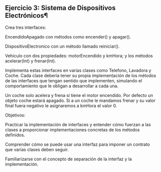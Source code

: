 ## Ejercicio 3: Sistema de Dispositivos Electrónicos¶
Crea tres interfaces:

EncendidoApagado con métodos como encender() y apagar().

DispositivoElectronico con un método llamado reiniciar().

Vehiculo con dos propiedades: motorEncendido y kmHora; y los métodos acelerar(Int) y frenar(Int).

Implementa estas interfaces en varias clases como Telefono, Lavadora y Coche. Cada clase debería tener su propia implementación de los métodos de las interfaces que tengan sentido que implementen, simulando el comportamiento que le obligan a desarrollar a cada una.

Un coche solo acelera y frena si tiene el motor encendido. Por defecto un objeto coche estará apagado. Si a un coche le mandamos frenar y su valor final fuera negativo le asignaremos a kmHora el valor 0.

Objetivos:

Practicar la implementación de interfaces y entender cómo fuerzan a las clases a proporcionar implementaciones concretas de los métodos definidos.

Comprender cómo se puede usar una interfaz para imponer un contrato que varias clases deben seguir.

Familiarizarse con el concepto de separación de la interfaz y la implementación.
